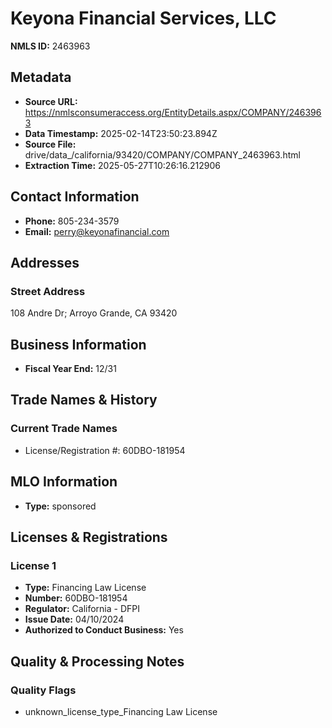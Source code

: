 # Keyona Financial Services, LLC

**NMLS ID:** 2463963

## Metadata
- **Source URL:** https://nmlsconsumeraccess.org/EntityDetails.aspx/COMPANY/2463963
- **Data Timestamp:** 2025-02-14T23:50:23.894Z
- **Source File:** drive/data_/california/93420/COMPANY/COMPANY_2463963.html
- **Extraction Time:** 2025-05-27T10:26:16.212906

## Contact Information
- **Phone:** 805-234-3579
- **Email:** perry@keyonafinancial.com

## Addresses
### Street Address
108 Andre Dr; Arroyo Grande, CA 93420

## Business Information
- **Fiscal Year End:** 12/31

## Trade Names & History
### Current Trade Names
- License/Registration #: 60DBO-181954

## MLO Information
- **Type:** sponsored

## Licenses & Registrations

### License 1
- **Type:** Financing Law License
- **Number:** 60DBO-181954
- **Regulator:** California - DFPI
- **Issue Date:** 04/10/2024
- **Authorized to Conduct Business:** Yes

## Quality & Processing Notes
### Quality Flags
- unknown_license_type_Financing Law License
